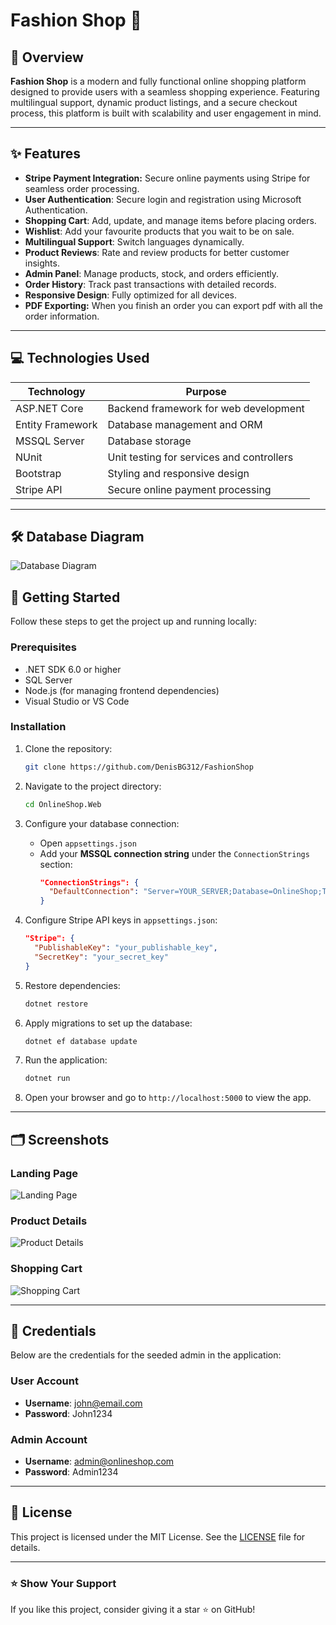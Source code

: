 # Fashion Shop 🛒

&#x20;&#x20;

## 🌟 Overview

**Fashion Shop** is a modern and fully functional online shopping platform designed to provide users with a seamless shopping experience. Featuring multilingual support, dynamic product listings, and a secure checkout process, this platform is built with scalability and user engagement in mind.

---

## ✨ Features
- **Stripe Payment Integration:** Secure online payments using Stripe for seamless order processing.
- **User Authentication**: Secure login and registration using Microsoft Authentication.
- **Shopping Cart**: Add, update, and manage items before placing orders.
- **Wishlist**: Add your favourite products that you wait to be on sale.
- **Multilingual Support**: Switch languages dynamically.
- **Product Reviews**: Rate and review products for better customer insights.
- **Admin Panel**: Manage products, stock, and orders efficiently.
- **Order History**: Track past transactions with detailed records.
- **Responsive Design**: Fully optimized for all devices.
- **PDF Exporting:** When you finish an order you can export pdf with all the order information.

---

## 💻 Technologies Used

| Technology       | Purpose                                   |
| ---------------- | ----------------------------------------- |
| ASP.NET Core     | Backend framework for web development     |
| Entity Framework | Database management and ORM               |
| MSSQL Server     | Database storage                          |
| NUnit            | Unit testing for services and controllers |
| Bootstrap        | Styling and responsive design             |
| Stripe API       | Secure online payment processing          |

---

## 🛠️ Database Diagram

![Database Diagram](https://i.ibb.co/KwQCmhN/image.png)

## 🚀 Getting Started

Follow these steps to get the project up and running locally:

### Prerequisites

- .NET SDK 6.0 or higher
- SQL Server
- Node.js (for managing frontend dependencies)
- Visual Studio or VS Code

### Installation

1. Clone the repository:

   ```bash
   git clone https://github.com/DenisBG312/FashionShop
   ```

2. Navigate to the project directory:

   ```bash
   cd OnlineShop.Web
   ```

3. Configure your database connection:

   - Open `appsettings.json`
   - Add your **MSSQL connection string** under the `ConnectionStrings` section:
     ```json
     "ConnectionStrings": {
       "DefaultConnection": "Server=YOUR_SERVER;Database=OnlineShop;Trusted_Connection=True;TrustServerCertificate=True;"
     }
     ```

4. Configure Stripe API keys in `appsettings.json`:

   ```json
   "Stripe": {
     "PublishableKey": "your_publishable_key",
     "SecretKey": "your_secret_key"
   }
   ```

5. Restore dependencies:

   ```bash
   dotnet restore
   ```

6. Apply migrations to set up the database:

   ```bash
   dotnet ef database update
   ```

7. Run the application:

   ```bash
   dotnet run
   ```

8. Open your browser and go to `http://localhost:5000` to view the app.

---

## 🗂️ Screenshots

### Landing Page

![Landing Page](https://i.ibb.co/GpcgXn8/Landing-page.png)

### Product Details

![Product Details](https://i.ibb.co/phjvmyq/image.png)

### Shopping Cart

![Shopping Cart](https://i.ibb.co/Rck0HbW/image.png)

---

## 🔑 Credentials

Below are the credentials for the seeded admin in the application:

### User Account
- **Username**: john@email.com
- **Password**: John1234

### Admin Account

- **Username**: [admin@onlineshop.com](mailto\:admin@onlineshop.com)
- **Password**: Admin1234

---

## 💜 License

This project is licensed under the MIT License. See the [LICENSE](LICENSE) file for details.

---

### ⭐ Show Your Support

If you like this project, consider giving it a star ⭐ on GitHub!
